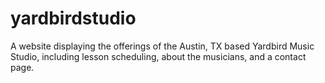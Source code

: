 # yardbirdstudio

A website displaying the offerings of the Austin, TX based Yardbird Music Studio, including lesson scheduling, about the musicians, and a contact page.
